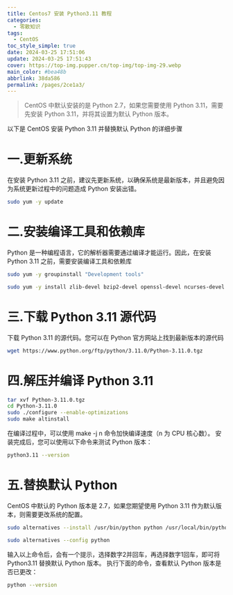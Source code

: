 ```yaml
---
title: Centos7 安装 Python3.11 教程
categories: 
  - 零散知识
tags: 
  - CentOS
toc_style_simple: true
date: 2024-03-25 17:51:06
update: 2024-03-25 17:51:43
cover: https://top-img.pupper.cn/top-img/top-img-29.webp
main_color: #bea48b
abbrlink: 38da586
permalink: /pages/2ce1a3/
---
```


> CentOS 中默认安装的是 Python 2.7，如果您需要使用 Python 3.11，需要先安装 Python 3.11，并将其设置为默认 Python 版本。

以下是 CentOS 安装 Python 3.11 并替换默认 Python 的详细步骤

# 一.更新系统
在安装 Python 3.11 之前，建议先更新系统，以确保系统是最新版本，并且避免因为系统更新过程中的问题造成 Python 安装出错。

```bash
sudo yum -y update
```

# 二.安装编译工具和依赖库
Python 是一种编程语言，它的解析器需要通过编译才能运行。因此，在安装 Python 3.11 之前，需要安装编译工具和依赖库
```bash
sudo yum -y groupinstall "Development tools"

sudo yum -y install zlib-devel bzip2-devel openssl-devel ncurses-devel sqlite-devel readline-devel tk-devel libffi-devel gcc-c++
```

# 三.下载 Python 3.11 源代码
下载 Python 3.11 的源代码。您可以在 Python 官方网站上找到最新版本的源代码
```bash
wget https://www.python.org/ftp/python/3.11.0/Python-3.11.0.tgz
```

# 四.解压并编译 Python 3.11

```bash
tar xvf Python-3.11.0.tgz
cd Python-3.11.0
sudo ./configure --enable-optimizations
sudo make altinstall
```

在编译过程中，可以使用 make -j n 命令加快编译速度（n 为 CPU 核心数）。
安装完成后，您可以使用以下命令来测试 Python 版本：

```bash
python3.11 --version
```

# 五.替换默认 Python
CentOS 中默认的 Python 版本是 2.7，如果您期望使用 Python 3.11 作为默认版本，则需要更改系统的配置。

```bash
sudo alternatives --install /usr/bin/python python /usr/local/bin/python3.11 2

sudo alternatives --config python
```

输入以上命令后，会有一个提示，选择数字2并回车，再选择数字1回车，即可将 Python3.11 替换默认 Python 版本。
执行下面的命令，查看默认 Python 版本是否已更改：

```bash
python --version
```
